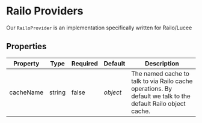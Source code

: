 # Railo Providers

Our `RailoProvider` is an implementation specifically written for Railo/Lucee

## Properties

| Property | Type | Required | Default | Description |
| --- | --- | --- | --- | --- |
| cacheName | string | false | _object_ | The named cache to talk to via Railo cache operations. By default we talk to the default Railo object cache. |

